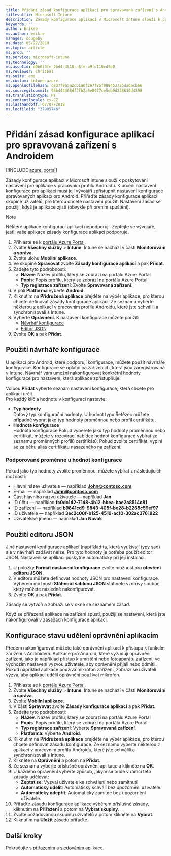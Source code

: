 ```yaml
---
title: Přidání zásad konfigurace aplikací pro spravovaná zařízení s Androidem
titlesuffix: Microsoft Intune
description: Zásady konfigurace aplikací v Microsoft Intune slouží k poskytování nastavení, když uživatelé spustí aplikaci v pracovním profilu Androidu.
keywords: ''
author: Erikre
ms.author: erikre
manager: dougeby
ms.date: 05/22/2018
ms.topic: article
ms.prod: ''
ms.service: microsoft-intune
ms.technology: ''
ms.assetid: d0b6f3fe-2bd4-4518-a6fe-b9fd115ed5e0
ms.reviewer: chrisbal
ms.suite: ems
ms.custom: intune-azure
ms.openlocfilehash: c837f9a5a2cb1a6f267f85f888453725da6acb66
ms.sourcegitcommit: 98b444468df3fb2a6e8977ce5eb9d238610d4398
ms.translationtype: HT
ms.contentlocale: cs-CZ
ms.lasthandoff: 07/07/2018
ms.locfileid: "37905746"
---
```

# <a name="add-app-configuration-policies-for-managed-android-devices"></a>Přidání zásad konfigurace aplikací pro spravovaná zařízení s Androidem

[!INCLUDE [azure_portal](./includes/azure_portal.md)]

Zásady konfigurace aplikací v Microsoft Intune slouží k poskytování nastavení pro aplikace v pracovním profilu Androidu. K určení nastavení konfigurace pro aplikaci musí její vývojáři zpřístupnit nastavení konfigurace spravovaných aplikací pro Android. Přiřaďte zásady konfigurace aplikací skupině uživatelů, pro kterou chcete nastavení použít.  Nastavení zásad se použijí, když je aplikace zjistí (obvykle při prvním spuštění).

> [!Note]  
> Některé aplikace konfiguraci aplikací nepodporují. Zeptejte se vývojáře, jestli vaše aplikace zásady konfigurace aplikací podporuje.

1. Přihlaste se k [portálu Azure Portal](https://portal.azure.com).
2. Zvolte **Všechny služby** > **Intune**. Intune se nachází v části **Monitorování a správa**.
3. Zvolte úlohu **Mobilní aplikace**.
4. Ve skupině **Spravovat** zvolte **Zásady konfigurace aplikací** a pak **Přidat**.
5. Zadejte tyto podrobnosti:
    - **Název**: Název profilu, který se zobrazí na portálu Azure Portal
    - **Popis**: Popis profilu, který se zobrazí na portálu Azure Portal
    - **Typ registrace zařízení**: Zvolte **Spravovaná zařízení**.
6. V poli **Platforma** vyberte **Android**.
7. Kliknutím na **Přidružená aplikace** přejděte na výběr aplikace, pro kterou chcete definovat zásady konfigurace aplikací. Ze seznamu vyberte některou z aplikací v pracovním profilu Androidu, které jste schválili a synchronizovali s Intune.
8. Vyberte **Oprávnění**. K nastavení konfigurace můžete použít:
    - [Návrhář konfigurace](#Use-the-configuration-designer)
    - [Editor JSON](#Enter-the-JSON-editor)
9. Zvolte **OK** a pak **Přidat**.

## <a name="use-the-configuration-designer"></a>Použití návrháře konfigurace

U aplikací pro Android, které podporují konfigurace, můžete použít návrháře konfigurace. Konfigurace se uplatní na zařízeních, která jsou zaregistrovaná v Intune. Návrhář vám umožní nakonfigurovat konkrétní hodnoty konfigurace pro nastavení, která aplikace zpřístupňuje.

Volbou **Přidat** vyberte seznam nastavení konfigurace, která chcete pro aplikaci určit.  
Pro každý klíč a hodnotu v konfiguraci nastavte:

  - **Typ hodnoty**  
    Datový typ konfigurační hodnoty. U hodnot typu Řetězec můžete případně vybrat jako typ hodnoty proměnnou nebo profil certifikátu.
  - **Hodnota konfigurace**  
    Hodnota konfigurace Pokud vyberete jako typ hodnoty proměnnou nebo certifikát, můžete v rozevírací nabídce hodnot konfigurace vybírat ze seznamu proměnných profilů certifikátů.  Pokud zvolíte certifikát, vyplní se za běhu alias certifikátu nasazeného na zařízení.
    
### <a name="supported-variables-for-configuration-values"></a>Podporované proměnné u hodnot konfigurace

Pokud jako typ hodnoty zvolíte proměnnou, můžete vybírat z následujících možností:
- Hlavní název uživatele — například **John@contoso.com**
- E-mail — například **John@contoso.com**
- Část hlavního názvu uživatele — například **Jan**
- ID účtu — například **fc0dc142-71d8-4b12-bbea-bae2a8514c81**
- ID zařízení — například **b9841cd9-9843-405f-be28-b2265c59ef97**
- ID uživatele — například **3ec2c00f-b125-4519-acf0-302ac3761822**
- Uživatelské jméno — například **Jan Novák**


## <a name="enter-the-json-editor"></a>Použití editoru JSON

Jiná nastavení konfigurace aplikací (například ta, která využívají typy sad) ale v návrháři zadávat nelze. Pro tyto hodnoty je potřeba použít editor JSON. Nastavení se aplikaci poskytne automaticky při její instalaci.

1. U položky **Formát nastavení konfigurace** zvolte možnost pro **otevření editoru JSON**.
2. V editoru můžete definovat hodnoty JSON pro nastavení konfigurace. Výběrem možnosti **Stáhnout šablonu JSON** stáhnete vzorový soubor, který můžete následně nakonfigurovat.
3. Zvolte **OK** a pak **Přidat**.

Zásady se vytvoří a zobrazí se v okně se seznamem zásad.

Když se přiřazená aplikace na zařízení spustí, použijí se nastavení, která jste nakonfigurovali v zásadách konfigurace aplikací.

## <a name="preconfigure-the-permissions-grant-state-for-apps"></a>Konfigurace stavu udělení oprávnění aplikacím

Předem nakonfigurovat můžete také oprávnění aplikací k přístupu k funkcím zařízení s Androidem. Aplikace pro Android, které vyžadují oprávnění zařízení, jako je například přístup k umístění nebo fotoaparátu zařízení, ve výchozím nastavení vyzvou uživatele, aby oprávnění přijali nebo odmítli. Pokud například aplikace používá mikrofon zařízení, zobrazí se uživateli výzva, aby aplikaci udělil oprávnění používat mikrofon.

1. Přihlaste se k [portálu Azure Portal](https://portal.azure.com).
2. Zvolte **Všechny služby** > **Intune**. Intune se nachází v části **Monitorování a správa**.
3. Zvolte **Mobilní aplikace**.
3. V části **Spravovat** zvolte **Zásady konfigurace aplikací** a pak **Přidat**.
4. Zadejte tyto podrobnosti:
    - **Název**. Název profilu, který se zobrazí na portálu Azure Portal
    - **Popis**. Popis profilu, který se zobrazí na portálu Azure Portal
    - **Typ registrace zařízení**: Vyberte **Spravovaná zařízení**.
    - **Platforma**: Vyberte **Android**.
5. Kliknutím na **Přidružená aplikace** přejděte na výběr aplikace, pro kterou chcete definovat zásadu konfigurace. Ze seznamu vyberte některou z aplikací v pracovním profilu Androidu, které jste schválili a synchronizovali s Intune.
6. Klikněte na **Oprávnění** a potom na **Přidat**.
7. Ze seznamu vyberte příslušné oprávnění aplikace a klikněte na **OK**.
8. U každého oprávnění vyberte způsob, jakým se bude v rámci této zásady udělovat:
    - **Zeptat se**: Vyzval uživatele ke schválení nebo zamítnutí
    - **Automaticky udělit**: Automaticky schválí bez upozornění uživatele.
    - **Automaticky odepřít**: Automaticky zamítne bez upozornění uživatele.
9. Přiřaďte zásadu konfigurace aplikace výběrem příslušné zásady, kliknutím na **Přiřazení** a potom na **Vybrat skupiny**.
10. Zvolte požadovanou skupinu uživatelů a potom klikněte na **Vybrat**.
11. Kliknutím na **Uložit** zásadu přiřaďte.

## <a name="next-steps"></a>Další kroky

Pokračujte s [přiřazením](apps-deploy.md) a [sledováním](apps-monitor.md) aplikace.

